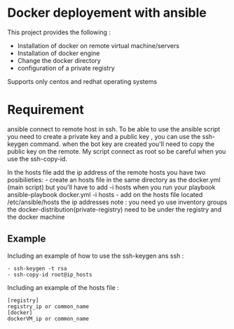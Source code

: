 Docker deployement with ansible
=================================

This project provides the following :

+ Installation of docker on remote virtual machine/servers
+ Installation of docker engine
+ Change the docker directory
+ configuration of a private registry 

Supports only centos and redhat operating systems


Requirement
============
ansible connect to remote host in ssh. To be able to use the ansible script you need to create a private key and a public key , you can use the ssh-keygen command. when the bot key are created you'll need to copy the public key on the remote. My script connect as root so be careful when you use the ssh-copy-id.

In the hosts file add the ip address of the remote hosts you have two posibilieties:
    - create an hosts file in the same directory as the docker.yml (main script) but you'll have to add -i hosts when you run your playbook  
      ansible-playbook docker.yml -i hosts
    - add on the hosts file located /etc/ansible/hosts the ip addresses
    note : you need yo use inventory groups the docker-distribution(private-registry) need to be under the registry and the docker machine 


Example 
----------------

Including an example of how to use the ssh-keygen ans ssh :

    - ssh-keygen -t rsa 
    - ssh-copy-id root@ip_hosts
    
Including an example of the hosts file :
    
    [registry]
    registry_ip or common_name 
    [docker]
    dockerVM_ip or common_name 

